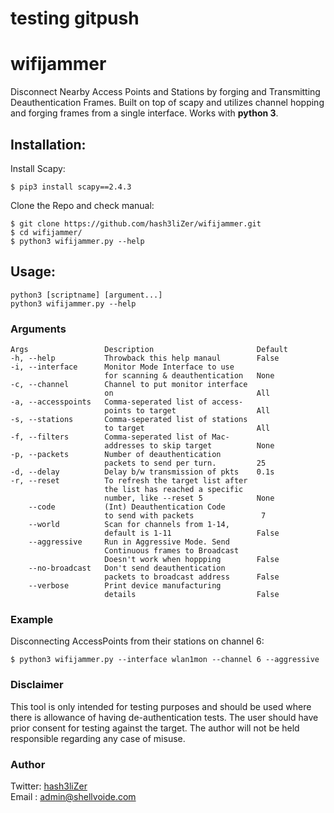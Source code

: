 # testing gitpush

# wifijammer
Disconnect Nearby Access Points and Stations by forging and Transmitting Deauthentication Frames. Built on top of scapy and utilizes channel hopping and forging frames from a single interface. Works with **python 3**.

## Installation:
Install Scapy: 
```
$ pip3 install scapy==2.4.3
```
Clone the Repo and check manual: 
```
$ git clone https://github.com/hash3liZer/wifijammer.git
$ cd wifijammer/
$ python3 wifijammer.py --help
```

## Usage:
```
python3 [scriptname] [argument...]
python3 wifijammer.py --help
```

### Arguments
```
Args                 Description                       Default
-h, --help           Throwback this help manaul        False
-i, --interface      Monitor Mode Interface to use
                     for scanning & deauthentication   None
-c, --channel        Channel to put monitor interface
                     on                                All
-a, --accesspoints   Comma-seperated list of access-
                     points to target                  All
-s, --stations       Comma-seperated list of stations
                     to target                         All
-f, --filters        Comma-seperated list of Mac-
                     addresses to skip target          None
-p, --packets        Number of deauthentication
                     packets to send per turn.         25
-d, --delay          Delay b/w transmission of pkts    0.1s
-r, --reset          To refresh the target list after 
                     the list has reached a specific
                     number, like --reset 5            None
    --code           (Int) Deauthentication Code
                     to send with packets               7
    --world          Scan for channels from 1-14,
                     default is 1-11                   False
    --aggressive     Run in Aggressive Mode. Send 
                     Continuous frames to Broadcast
                     Doesn't work when hoppping        False
    --no-broadcast   Don't send deauthentication 
                     packets to broadcast address      False
    --verbose        Print device manufacturing
                     details                           False
```
### Example
Disconnecting AccessPoints from their stations on channel 6:
```
$ python3 wifijammer.py --interface wlan1mon --channel 6 --aggressive
```

### Disclaimer
This tool is only intended for testing purposes and should be used where there is allowance of having de-authentication tests. The user should have prior consent for testing against the target. The author will not be held responsible regarding any case of misuse. 

### Author
Twitter: <a href="//twitter.com/hash3liZer">hash3liZer</a><br>
Email  : <a href="mailto:admin@shellvoide.com">admin@shellvoide.com</a>

